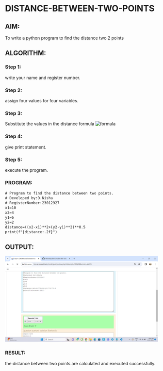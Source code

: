 # DISTANCE-BETWEEN-TWO-POINTS

## AIM:
To write a python program to find the distance two 2 points
## ALGORITHM:
### Step 1: 
write your name and register number.
### Step 2:
assign four values for four variables. 
### Step 3: 
Substitute the values in the distance formula  ![formula](/formula.JPG)
### Step 4: 
give print statement.
### Step 5: 
execute the program.
### PROGRAM:
```
# Program to find the distance between two points.
# Developed by:D.Nisha 
# RegisterNumber:23012927
x1=10
x2=4
y1=6
y2=2
distance=((x2-x1)**2+(y2-y1)**2)**0.5
print(f"{distance:.2f}")
```
## OUTPUT:

![Alt text](<Screenshot (13).png>)


### RESULT:
the distance between two points are calculated and executed successfully.
